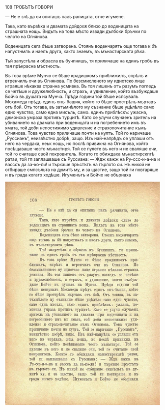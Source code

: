﻿108	ГРОБЪТЪ ГОВОРИ

— Не е злѣ да си опиташъ пакъ рапицата, отче игумене.

Така, като вървѣха и двамата дойдохѫ близо до воденицата на страшната нощь. Видътъ на това мѣсто извади дълбоки бръчки по челото на Огнянова.

Воденицата сега бѣше затворена. Стоянъ воденчарятъ още тогава к бѣ напустнмлъ и наелъ друга, както знаемъ, въ мънастирската рѣка.

Тъй запустѣла и обрасла въ бучпнишъ, тя приличаше на единъ гробъ въ тая прѣкрасна мѣстность.

Въ това врѣме Мунчо се бѣше крадишкомъ приближилъ, спрѣлъ и втренчилъ очи въ Огнянова. По безсмисленото му идиотско лице играяше нѣкаква странна усмивка. Въ тоя лишенъ отъ разумъ погледъ се четѣше и дружелюбность, и страхъ, и удивление, който възбуждаше Бойчо въ душата на Мунча. Прѣди години той бѣше испсувалъ Мохамеда прѣдъ единъ онъ-башия, който го бѣше прострѣлъ мъртавъ отъ бой. Отъ тогава, въ затъмнѣлото му съзнание бѣше уцѣлѣло само едно чувство, само една мисъль, само. единъ приблѣскъ: ужасна, демонска умраза противъ турцитѣ. Като се улучи случаенъ зритель на убиванието на двамата при воденицата и на погребението имъ въ ямата, той доби непостижимо удивление и страхопочитание къмъ Огнянова. Това чувство приличаше почти на култъ. Той го наричаше „Руссианъ“, неизвѣстно добрѣ, защо. Изъ най-напрѣдъ се уплаши отъ него на чердака, неьк нощь, но послѣ привикна на Огнянова, който посѣщаваше често мънастиря. Той се пулете въ него и не сваляше очи, той го считаше свой покровитель. Когато го обиждаха мънастирскптѣ ратаи, той гп заплашваше съ Руссиана: — Ждж кажж на Ру-ссс-и-а-на и васссъ да за-ко-ли! и търкаше пръстътъ на гърлото си. Нъ никой не отбираше смпсъльта на думитѣ му, и за щастие, защо той ги повтаряше и въ града когато ходѣше. Игуменътъ и Бойчо не обърнаха

![original](images/125.jpg)

